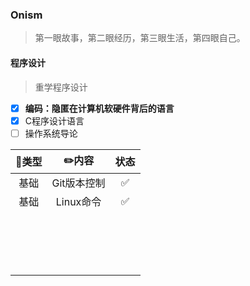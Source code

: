### Onism
> 第一眼故事，第二眼经历，第三眼生活，第四眼自己。

#### 程序设计

> 重学程序设计

- [x] **编码：隐匿在计算机软硬件背后的语言**
- [x] C程序设计语言
- [ ] 操作系统导论

| 🍭类型 |    ✏️内容    | 状态 |
| :---: | :---------: | :--: |
| 基础  | Git版本控制 |  ✅   |
| 基础  |  Linux命令  |  ✅   |
|       |             |      |
|       |             |      |
|       |             |      |
|       |             |      |
|       |             |      |
|       |             |      |
|       |             |      |
|       |             |      |
|       |             |      |
|       |             |      |
|       |             |      |
|       |             |      |
|       |             |      |
|       |             |      |
|       |             |      |
|       |             |      |
|       |             |      |
